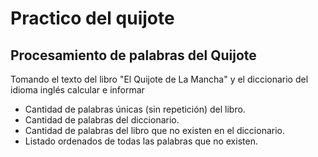 # Practico del quijote
## Procesamiento de palabras del Quijote
Tomando el texto del libro "El Quijote de La Mancha" y el diccionario del idioma inglés calcular
e informar

* Cantidad de palabras únicas (sin repetición) del libro.
* Cantidad de palabras del diccionario.
* Cantidad de palabras del libro que no existen en el diccionario.
* Listado ordenados de todas las palabras que no existen.
